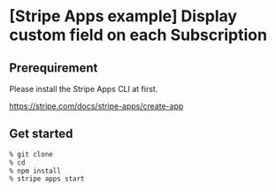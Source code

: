# [Stripe Apps example] Display custom field on each Subscription

## Prerequirement

Please install the Stripe Apps CLI at first.

https://stripe.com/docs/stripe-apps/create-app

## Get started

```bash
% git clone
% cd
% npm install
% stripe apps start
```